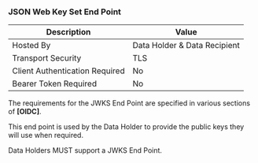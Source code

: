 ### JSON Web Key Set End Point
| Description | Value   |
|---|---|
| Hosted By  | Data Holder & Data Recipient  |
|  Transport Security |  TLS |
| Client Authentication Required| No|
| Bearer Token Required| No|

The requirements for the JWKS End Point are specified in various sections of **[OIDC]**.

This end point is used by the Data Holder to provide the public keys they will use when required.

Data Holders MUST support a JWKS End Point.
